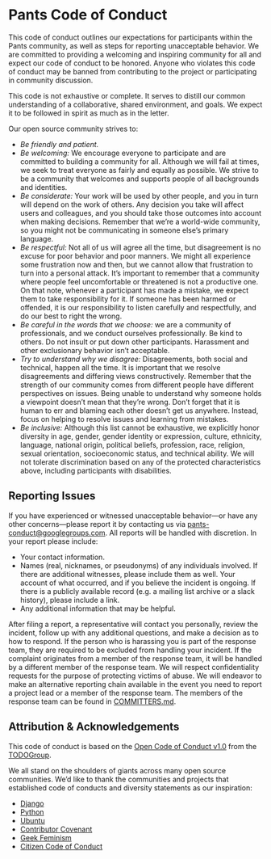# Pants Code of Conduct

This code of conduct outlines our expectations for participants within the
Pants community, as well as steps for reporting unacceptable behavior. We
are committed to providing a welcoming and inspiring community for all and
expect our code of conduct to be honored. Anyone who violates this code of
conduct may be banned from contributing to the project or participating in
community discussion.

This code is not exhaustive or complete. It serves to distill our common
understanding of a collaborative, shared environment, and goals. We expect
it to be followed in spirit as much as in the letter.

Our open source community strives to:

* *Be friendly and patient.*
* *Be welcoming:* We encourage everyone to participate and are committed to
   building a community for all. Although we will fail at times, we seek to
   treat everyone as fairly and equally as possible. We strive to be a
   community that welcomes and supports people of all backgrounds and
   identities.
* *Be considerate:* Your work will be used by other people, and you in turn
   will depend on the work of others. Any decision you take will affect users
   and colleagues, and you should take those outcomes into account when making
   decisions. Remember that we’re a world-wide community, so you might not be
   communicating in someone else’s primary language.
* *Be respectful:* Not all of us will agree all the time, but disagreement is
   no excuse for poor behavior and poor manners. We might all experience some
   frustration now and then, but we cannot allow that frustration to turn into
   a personal attack. It’s important to remember that a community where people
   feel uncomfortable or threatened is not a productive one. On that note,
   whenever a participant has made a mistake, we expect them to take
   responsibility for it. If someone has been harmed or offended, it is our
   responsibility to listen carefully and respectfully, and do our best to
   right the wrong.
* *Be careful in the words that we choose:* we are a community of
   professionals, and we conduct ourselves professionally. Be kind to others.
   Do not insult or put down other participants. Harassment and other
   exclusionary behavior isn’t acceptable.
* *Try to understand why we disagree:* Disagreements, both social and
   technical, happen all the time. It is important that we resolve
   disagreements and differing views constructively. Remember that the strength
   of our community comes from different people have different perspectives on
   issues. Being unable to understand why someone holds a viewpoint doesn’t
   mean that they’re wrong. Don’t forget that it is human to err and blaming
   each other doesn’t get us anywhere. Instead, focus on helping to resolve
   issues and learning from mistakes.
* *Be inclusive:* Although this list cannot be exhaustive, we explicitly honor
   diversity in age, gender, gender identity or expression, culture, ethnicity,
   language, national origin, political beliefs, profession, race, religion,
   sexual orientation, socioeconomic status, and technical ability. We will not
   tolerate discrimination based on any of the protected characteristics above,
   including participants with disabilities.

## Reporting Issues

If you have experienced or witnessed unacceptable behavior—or have any other
concerns—please report it by contacting us via pants-conduct@googlegroups.com.
All reports will be handled with discretion. In your report please include:

* Your contact information.
* Names (real, nicknames, or pseudonyms) of any individuals involved. If there
   are additional witnesses, please include them as well. Your account of what
   occurred, and if you believe the incident is ongoing. If there is a publicly
   available record (e.g. a mailing list archive or a slack history), please
   include a link.
* Any additional information that may be helpful.

After filing a report, a representative will contact you personally, review the
incident, follow up with any additional questions, and make a decision as to
how to respond. If the person who is harassing you is part of the response
team, they are required to be excluded from handling your incident. If the
complaint originates from a member of the response team, it will be handled by
a different member of the response team. We will respect confidentiality
requests for the purpose of protecting victims of abuse. We will endeavor to
make an alternative reporting chain available in the event you need to report a
project lead or a member of the response team. The members of the response team
can be found in [COMMITTERS.md](https://github.com/pantsbuild/pants/blob/main/COMMITTERS.md#active-committers).

## Attribution & Acknowledgements

This code of conduct is based on the
[Open Code of Conduct v1.0](https://github.com/todogroup/opencodeofconduct) from the [TODOGroup](https://todogroup.org/).

We all stand on the shoulders of giants across many open source communities.
We’d like to thank the communities and projects that established code of
conducts and diversity statements as our inspiration:

* [Django](https://www.djangoproject.com/conduct/reporting/)
* [Python](https://www.python.org/community/diversity/)
* [Ubuntu](https://www.ubuntu.com/about/about-ubuntu/conduct)
* [Contributor Covenant](https://contributor-covenant.org/)
* [Geek Feminism](https://geekfeminism.org/about/code-of-conduct/)
* [Citizen Code of Conduct](https://citizencodeofconduct.org/)
